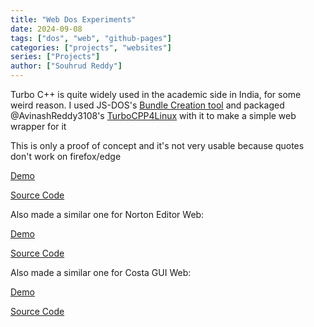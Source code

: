 ```yaml
---
title: "Web Dos Experiments"
date: 2024-09-08
tags: ["dos", "web", "github-pages"]
categories: ["projects", "websites"]
series: ["Projects"]
author: ["Souhrud Reddy"]
---
```


Turbo C++ is quite widely used in the academic side in India, for some weird reason. I used JS-DOS's [Bundle Creation tool](https://dos.zone/studio-v8) and packaged @AvinashReddy3108's [TurboCPP4Linux](TurboCPP4Linux) with it to make a simple web wrapper for it

This is only a proof of concept and it's not very usable because quotes don't work on firefox/edge

[Demo](https://sounddrill31.github.io/TurboCPP-Web)

[Source Code](https://github.com/sounddrill31/TurboCPP-Web)


Also made a similar one for Norton Editor Web:

[Demo](https://sounddrill31.github.io/NortonEditor-Web/)

[Source Code](https://github.com/sounddrill31/NortonEditor-Web)

Also made a similar one for Costa GUI Web:

[Demo](https://sounddrill31.github.io/Costa-Web/)

[Source Code](https://github.com/sounddrill31/Costa-Web)